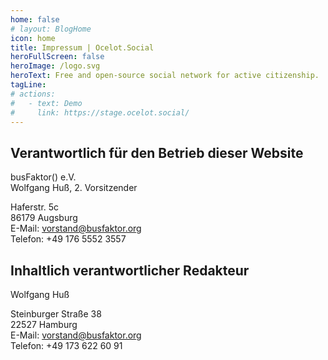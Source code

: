 ```yaml
---
home: false
# layout: BlogHome
icon: home
title: Impressum | Ocelot.Social
heroFullScreen: false
heroImage: /logo.svg
heroText: Free and open-source social network for active citizenship.
tagLine: 
# actions:
#   - text: Demo
#     link: https://stage.ocelot.social/
---
```

## Verantwortlich für den Betrieb dieser Website

busFaktor() e.V.  
Wolfgang Huß, 2. Vorsitzender

Haferstr. 5c  
86179 Augsburg  
E-Mail: <vorstand@busfaktor.org>  
Telefon: +49 176 5552 3557

## Inhaltlich verantwortlicher Redakteur

Wolfgang Huß  

Steinburger Straße 38  
22527 Hamburg  
E-Mail: <vorstand@busfaktor.org>  
Telefon: +49 173 622 60 91
